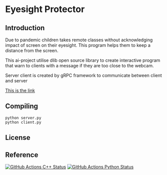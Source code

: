 # Eyesight Protector

## Introduction

Due to pandemic children takes remote classes without acknowledging impact of screen on their eyesight. This program helps them to keep a distance from the screen.

This ai-project utilise dlib open source library to create interactive program that warn to clients with a message if they are too close to the webcam. 

Server client is created by gRPC framework to communicate between client and server

[This is the link](https://www.youtube.com)

## Compiling
```
python server.py
python client.py
```

## License

<!-- ![img](1.jpeg) -->


## Reference

[![GitHub Actions C++ Status](https://github.com/davisking/dlib/actions/workflows/build_cpp.yml/badge.svg)](https://github.com/davisking/dlib/actions/workflows/build_cpp.yml) [![GitHub Actions Python Status](https://github.com/davisking/dlib/actions/workflows/build_python.yml/badge.svg)](https://github.com/davisking/dlib/actions/workflows/build_python.yml)